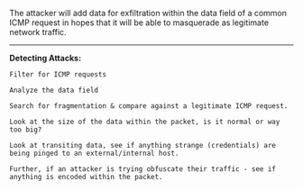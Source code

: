 
The attacker will add data for exfiltration within the data field of a common ICMP request in hopes that it will be able to masquerade as legitimate network traffic. 

-----------------------------------------


**Detecting Attacks:** 

	Filter for ICMP requests

	Analyze the data field

	Search for fragmentation & compare against a legitimate ICMP request. 

	Look at the size of the data within the packet, is it normal or way too big? 

	Look at transiting data, see if anything strange (credentials) are being pinged to an external/internal host. 

	Further, if an attacker is trying obfuscate their traffic - see if anything is encoded within the packet. 

